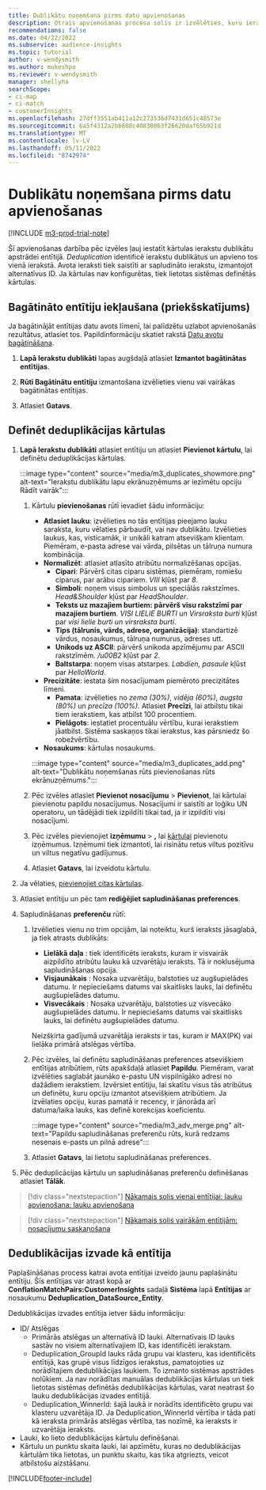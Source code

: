 ```yaml
---
title: Dublikātu noņemšana pirms datu apvienošanas
description: Otrais apvienošanas procesa solis ir izvēlēties, kuru ierakstu paturēt, atrodot dublikātus.
recommendations: false
ms.date: 04/22/2022
ms.subservice: audience-insights
ms.topic: tutorial
author: v-wendysmith
ms.author: mukeshpo
ms.reviewer: v-wendysmith
manager: shellyha
searchScope:
- ci-map
- ci-match
- customerInsights
ms.openlocfilehash: 27dff3551ab411a12c273536d7431d651c48573e
ms.sourcegitcommit: 6a5f4312a2bb808c40830863f26620daf65b921d
ms.translationtype: MT
ms.contentlocale: lv-LV
ms.lasthandoff: 05/11/2022
ms.locfileid: "8742974"
---
```

# <a name="remove-duplicates-before-unifying-data"></a>Dublikātu noņemšana pirms datu apvienošanas

[!INCLUDE [m3-prod-trial-note](includes/m3-prod-trial-note.md)]

Šī apvienošanas darbība pēc izvēles ļauj iestatīt kārtulas ierakstu dublikātu apstrādei entītijā. *Deduplication* identificē ierakstu dublikātus un apvieno tos vienā ierakstā. Avota ieraksti tiek saistīti ar sapludināto ierakstu, izmantojot alternatīvus ID. Ja kārtulas nav konfigurētas, tiek lietotas sistēmas definētās kārtulas.

## <a name="include-enriched-entities-preview"></a>Bagātināto entītiju iekļaušana (priekšskatījums)

Ja bagātinājāt entītijas datu avots līmenī, lai palīdzētu uzlabot apvienošanās rezultātus, atlasiet tos. Papildinformāciju skatiet rakstā [Datu avotu bagātināšana](data-sources-enrichment.md).

1. **Lapā Ierakstu dublikāti** lapas augšdaļā atlasiet **Izmantot bagātinātas entītijas**.

1. **Rūtī Bagātinātu entītiju** izmantošana izvēlieties vienu vai vairākas bagātinātas entītijas.

1. Atlasiet **Gatavs**.

## <a name="define-deduplication-rules"></a>Definēt deduplikācijas kārtulas

1. **Lapā Ierakstu dublikāti** atlasiet entītiju un atlasiet **Pievienot kārtulu**, lai definētu deduplikācijas kārtulas.

   :::image type="content" source="media/m3_duplicates_showmore.png" alt-text="Ierakstu dublikātu lapu ekrānuzņēmums ar iezīmētu opciju Rādīt vairāk":::

   1. Kārtulu **pievienošanas** rūtī ievadiet šādu informāciju:
      - **Atlasiet lauku**: izvēlieties no tās entītijas pieejamo lauku saraksta, kuru vēlaties pārbaudīt, vai nav dublikātu. Izvēlieties laukus, kas, visticamāk, ir unikāli katram atsevišķam klientam. Piemēram, e-pasta adrese vai vārda, pilsētas un tālruņa numura kombinācija.
      - **Normalizēt**: atlasiet atlasīto atribūtu normalizēšanas opcijas.
        - **Cipari**: Pārvērš citas ciparu sistēmas, piemēram, romiešu ciparus, par arābu cipariem. *VIII* kļūst par *8*.
        - **Simboli**: noņem visus simbolus un speciālās rakstzīmes. *Head&Shoulder* kļūst par *HeadShoulder*.
        - **Teksts uz mazajiem burtiem: pārvērš visu rakstzīmi par mazajiem burtiem**. *VISI LIELIE BURTI un Virsraksta burti* kļūst par *visi lielie burti un virsraksta burti*.
        - **Tips (tālrunis, vārds, adrese, organizācija)**: standartizē vārdus, nosaukumus, tālruņa numurus, adreses utt.
        - **Unikods uz ASCII**: pārvērš unikoda apzīmējumu par ASCII rakstzīmēm. */u00B2* kļūst par *2*.
        - **Baltstarpa**: noņem visas atstarpes. *Labdien, pasaule* kļūst par *HelloWorld*.
      - **Precizitāte**: iestata šim nosacījumam piemēroto precizitātes līmeni.
        - **Pamata**: izvēlieties no *zema (30%)*, *vidēja (60%)*, *augsta (80%)* un *precīza (100%)*. Atlasiet **Precīzi**, lai atbilstu tikai tiem ierakstiem, kas atbilst 100 procentiem.
        - **Pielāgots**: iestatiet procentuālu vērtību, kurai ierakstiem jāatbilst. Sistēma saskaņos tikai ierakstus, kas pārsniedz šo robežvērtību.
      - **Nosaukums**: kārtulas nosaukums.

      :::image type="content" source="media/m3_duplicates_add.png" alt-text="Dublikātu noņemšanas rūts pievienošanas rūts ekrānuzņēmums.":::

   1. Pēc izvēles atlasiet **Pievienot nosacījumu** > **Pievienot**, lai kārtulai pievienotu papildu nosacījumus. Nosacījumi ir saistīti ar loģiku UN operatoru, un tādējādi tiek izpildīti tikai tad, ja ir izpildīti visi nosacījumi.

   1. Pēc izvēles pievienojiet **izņēmumu** > **,** lai [kārtulai](match-entities.md#add-exceptions-to-a-rule) pievienotu izņēmumus. Izņēmumi tiek izmantoti, lai risinātu retus viltus pozitīvu un viltus negatīvu gadījumus.

   1. Atlasiet **Gatavs**, lai izveidotu kārtulu.

1. Ja vēlaties, [pievienojiet citas kārtulas](#define-deduplication-rules).

1. Atlasiet entītiju un pēc tam **rediģējiet sapludināšanas preferences**.

1. Sapludināšanas **preferenču** rūtī:
   1. Izvēlieties vienu no trim opcijām, lai noteiktu, kurš ieraksts jāsaglabā, ja tiek atrasts dublikāts:
      - **Lielākā daļa** : tiek identificēts ieraksts, kuram ir visvairāk aizpildīto atribūtu lauku kā uzvarētāju ieraksts. Tā ir noklusējuma sapludināšanas opcija.
      - **Visjaunākais** : Nosaka uzvarētāju, balstoties uz augšupielādes datumu. Ir nepieciešams datums vai skaitlisks lauks, lai definētu augšupielādes datumu.
      - **Visvecākais** : Nosaka uzvarētāju, balstoties uz visvecāko augšupielādes datumu. Ir nepieciešams datums vai skaitlisks lauks, lai definētu augšupielādes datumu.
      
      Neizšķirta gadījumā uzvarētāja ieraksts ir tas, kuram ir MAX(PK) vai lielāka primārā atslēgas vērtība.
      
   1. Pēc izvēles, lai definētu sapludināšanas preferences atsevišķiem entītijas atribūtiem, rūts apakšdaļā atlasiet **Papildu**. Piemēram, varat izvēlēties saglabāt jaunāko e-pastu UN vispilnīgāko adresi no dažādiem ierakstiem. Izvērsiet entītiju, lai skatītu visus tās atribūtus un definētu, kuru opciju izmantot atsevišķiem atribūtiem. Ja izvēlaties opciju, kuras pamatā ir recency, ir jānorāda arī datuma/laika lauks, kas definē korekcijas koeficientu.

      :::image type="content" source="media/m3_adv_merge.png" alt-text="Papildu sapludināšanas preferenču rūts, kurā redzams nesenais e-pasts un pilnā adrese":::

   1. Atlasiet **Gatavs**, lai lietotu sapludināšanas preferences.

1. Pēc deduplicācijas kārtulu un sapludināšanas preferenču definēšanas atlasiet **Tālāk**.
  
> [!div class="nextstepaction"]
> [Nākamais solis vienai entītijai: lauku apvienošana: lauku apvienošana](merge-entities.md)

> [!div class="nextstepaction"]
> [Nākamais solis vairākām entītijām: nosacījumu saskaņošana](match-entities.md)

## <a name="deduplication-output-as-an-entity"></a>Dedublikācijas izvade kā entītija

Paplašināšanas process katrai avota entītijai izveido jaunu paplašinātu entītiju. Šīs entītijas var atrast kopā ar **ConflationMatchPairs:CustomerInsights** sadaļā **Sistēma** lapā **Entītijas** ar nosaukumu **Deduplication_DataSource_Entity**.

Dedublikācijas izvades entītija ietver šādu informāciju:

- ID/ Atslēgas
  - Primārās atslēgas un alternatīvā ID lauki. Alternatīvais ID lauks sastāv no visiem alternatīvajiem ID, kas identificēti ierakstam.
  - Deduplication_GroupId lauks rāda grupu vai klasteru, kas identificēts entītijā, kas grupē visus līdzīgos ierakstus, pamatojoties uz norādītajiem dedublikācijas laukiem. To izmanto sistēmas apstrādes nolūkiem. Ja nav norādītas manuālas dedublikācijas kārtulas un tiek lietotas sistēmas definētās dedublikācijas kārtulas, varat neatrast šo lauku dedublikācijas izvades entītijā.
  - Deduplication_WinnerId: šajā laukā ir norādīts identificēto grupu vai klasteru uzvarētāja ID. Ja Deduplication_WinnerId vērtība ir tāda pati kā ieraksta primārās atslēgas vērtība, tas nozīmē, ka ieraksts ir uzvarētāja ieraksts.
- Lauki, ko lieto dedublikācijas kārtulu definēšanai.
- Kārtulu un punktu skaita lauki, lai apzīmētu, kuras no dedublikācijas kārtulām tika lietotas, un punktu skaitu, kas tika atgriezts, veicot atbilstošu aizstāšanu.

[!INCLUDE[footer-include](includes/footer-banner.md)]
